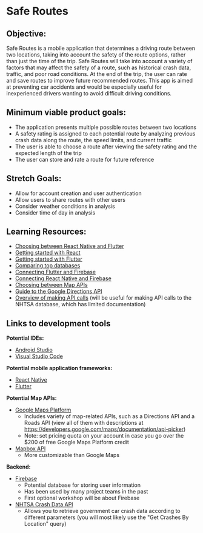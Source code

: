 # Safe Routes
## Objective:
Safe Routes is a mobile application that determines a driving route between two locations, taking into account the safety of the route options, rather than just the time of the trip. Safe Routes will take into account a variety of factors that may affect the safety of a route, such as historical crash data, traffic, and poor road conditions. At the end of the trip, the user can rate and save routes to improve future recommended routes. This app is aimed at preventing car accidents and would be especially useful for inexperienced drivers wanting to avoid difficult driving conditions.
## Minimum viable product goals:
-	The application presents multiple possible routes between two locations
-	A safety rating is assigned to each potential route by analyzing previous crash data along the route, the speed limits, and current traffic
-	The user is able to choose a route after viewing the safety rating and the expected length of the trip
-	The user can store and rate a route for future reference
## Stretch Goals:
- Allow for account creation and user authentication
- Allow users to share routes with other users
- Consider weather conditions in analysis
- Consider time of day in analysis
## Learning Resources:
-	[Choosing between React Native and Flutter](https://hackr.io/blog/react-native-vs-flutter)
-	[Getting started with React](https://facebook.github.io/react-native/docs/getting-started)
-	[Getting started with Flutter](https://flutter.dev/docs/get-started/install)
-	[Comparing top databases](https://dzone.com/articles/firebase-vs-mongodb-which-database-to-use-for-your)
-	[Connecting Flutter and Firebase](https://firebase.google.com/docs/flutter/setup)
-	[Connecting React Native and Firebase](https://blog.jscrambler.com/integrating-firebase-with-react-native/)
-	[Choosing between Map APIs](https://madappgang.com/blog/mapbox-vs-google-maps-choosing-a-map-for-your-app)
-	[Guide to the Google Directions API](https://developers.google.com/maps/documentation/directions/intro)
-	[Overview of making API calls](https://snipcart.com/blog/apis-integration-usage-benefits) (will be useful for making API calls to the NHTSA database, which has limited documentation)
## Links to development tools
**Potential IDEs:**
- [Android Studio](https://developer.android.com/studio)
- [Visual Studio Code](https://code.visualstudio.com/)

**Potential mobile application frameworks:**
- [React Native](https://facebook.github.io/react-native/)
- [Flutter](https://flutter.dev/)

**Potential Map APIs:**
-	[Google Maps Platform](https://cloud.google.com/maps-platform/)
    - Includes variety of map-related APIs, such as a Directions API and a Roads API (view all of them with descriptions at https://developers.google.com/maps/documentation/api-picker)
    - Note: set pricing quota on your account in case you go over the $200 of free Google Maps Platform credit
-	[Mapbox API](https://docs.mapbox.com/api/)
    - More customizable than Google Maps

**Backend:**
- [Firebase](https://firebase.google.com/)
    - Potential database for storing user information
    - Has been used by many project teams in the past
    - First optional workshop will be about Firebase
- [NHTSA Crash Data API](https://crashviewer.nhtsa.dot.gov/CrashAPI)
    - Allows you to retrieve government car crash data according to different parameters (you will most likely use the "Get Crashes By Location" query)
